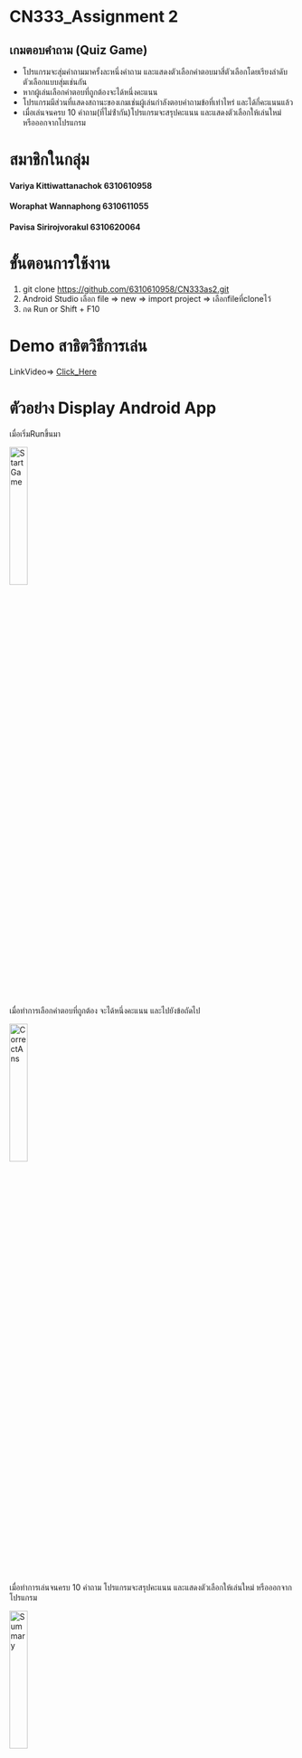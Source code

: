 # CN333_Assignment 2

## เกมตอบคำถาม (Quiz Game)
- โปรแกรมจะสุ่มคําถามมาครั้งละหนึ่งคําถาม และแสดงตัวเลือกคําตอบมาสี่ตัวเลือกโดยเรียงลําดับตัวเลือกแบบสุ่มเช่นกัน
- หากผู้เล่นเลือกคำตอบที่ถูกต้องจะได้หนึ่งคะแนน
- โปรแกรมมีส่วนที่แสดงสถานะของเกมเช่นผู้เล่นกําลังตอบคําถามข้อที่เท่าไหร่ และได้กี่คะแนนแล้ว
- เมื่อเล่นจนครบ 10 คําถาม(ที่ไม่ซ้ํากัน)โปรแกรมจะสรุปคะแนน และแสดงตัวเลือกให้เล่นใหม่ หรือออกจากโปรแกรม

# สมาชิกในกลุ่ม
#### Variya Kittiwattanachok 6310610958
#### Woraphat Wannaphong 6310611055
#### Pavisa Sirirojvorakul 6310620064

# ขั้นตอนการใช้งาน
1. git clone https://github.com/6310610958/CN333as2.git
2. Android Studio เลือก file => new => import project => เลือกfileที่cloneไว้
3. กด Run or Shift + F10

# Demo สาธิตวิธีการเล่น
LinkVideo=> [Click_Here](https://youtu.be/9JwHa6yivoc)

# ตัวอย่าง Display Android App
เมื่อเริ่มRunขึ้นมา

<img src = "StartGame.png" alt ="Start Game" width = "25%" Height ="25%">

เมื่อทำการเลือกคำตอบที่ถูกต้อง จะได้หนึ่งคะแนน และไปยังข้อถัดไป

<img src = "CorrectAns.png" alt ="CorrectAns" width = "25%" Height ="25%">

เมื่อทำการเล่นจนครบ 10 คำถาม โปรแกรมจะสรุปคะแนน และแสดงตัวเลือกให้เล่นใหม่ หรือออกจากโปรแกรม

<img src = "Summary.png" alt ="Summary" width = "25%" Height ="25%">


